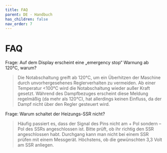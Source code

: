 ```yaml
---
title: FAQ
parent: DE - Handbuch
has_children: false
nav_order: 7
---
```


# FAQ

Frage: Auf dem Display erscheint eine „emergency stop“ Warnung ab 120°C, warum?

> Die Notabschaltung greift ab 120°C, um ein Überhitzen der Maschine durch unvorhergesehenes Reglerverhalten zu vermeiden. Ab einer Temperatur <100°C wird die Notabschaltung wieder außer Kraft gesetzt. Während des Dampfbezuges erscheint diese Meldung regelmäßig (da mehr als 120°C), hat allerdings keinen Einfluss, da der Dampf nicht über den Regler gesteuert wird.

Frage: Warum schaltet der Heizungs-SSR nicht?

> Häufig passiert es, dass der Signal des Pins nicht am + Pol sondern – Pol des SSRs angeschlossen ist. Bitte prüft, ob ihr richtig den SSR angeschlossen habt. Durchgang kann man nicht bei einem SSR prüfen mit einem Messgerät. Höchstens, ob die gewünschten 3,3 Volt am SSR anliegen.
